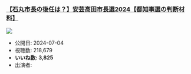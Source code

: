 ### [【石丸市長の後任は？】安芸高田市長選2024【都知事選の判断材料】](https://www.youtube.com/watch?v=eiL_QqjTsVk)
[![](https://img.youtube.com/vi/eiL_QqjTsVk/sddefault.jpg)](https://www.youtube.com/watch?v=eiL_QqjTsVk)
-   公開日: 2024-07-04
-   視聴数: 218,679
-   **いいね数: 3,825**
-   出演者: 
